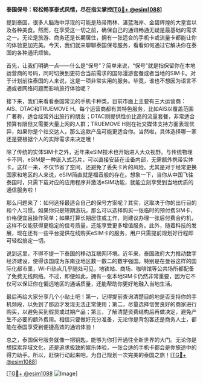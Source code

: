 **泰国保号：轻松畅享泰式风情，尽在指尖掌控[[TG💪+ @esim1088](https://t.me/s/esim1088)]**

提到泰国，很多人脑海中浮现的可能是热带雨林、湛蓝海岸、金碧辉煌的大皇宫以及各种美食。然而，在享受这一切之前，确保自己的通讯畅通无疑是最基础的需求之一。无论是旅游、商务还是长期居住，拥有一张适合的手机卡或流量卡都能让你的体验更加完美。今天，我们就来聊聊泰国保号服务，看看如何通过它解决你在泰国的各种通讯烦恼。

首先，让我们明确一点——什么是“保号”？简单来说，“保号”就是指保留你在本地运营商的号码，同时切换到更符合当前需求的国际漫游套餐或者当地的SIM卡。对于计划前往泰国的人来说，这是一项非常实用的服务。毕竟，谁也不想因为语言不通或者网络问题而影响旅行体验呢？

接下来，我们来看看泰国常见的手机卡种类。目前市面上主要有三大运营商：AIS、DTAC和TRUEMOVE H。每个运营商都有其特色服务，比如AIS以覆盖范围广著称，适合经常外出旅行的朋友；DTAC则提供性价比高的流量套餐，非常适合预算有限但又需要大量上网的人群；TRUEMOVE H则在社交媒体支持方面表现优异，如果你是个社交达人，那么这款产品可能更适合你。当然啦，具体选择哪一家还是要根据个人的实际需求来决定哦！

除了传统的实体SIM卡之外，近年来eSIM技术也开始进入大众视野。与传统物理卡不同，eSIM是一种嵌入式芯片，可以直接安装在设备内部，无需额外携带实体卡。这样一来，不仅节省了空间，还避免了丢失卡片的风险。尤其是对于经常更换国家和地区的人来说，eSIM简直就是福音般的存在。想象一下，当你从中国飞往泰国时，只需下载对应的应用程序并激活eSIM功能，就能立刻享受到当地优质的通信服务啦！

那么问题来了：如何选择最适合自己的保号方案呢？其实，这取决于你的出行目的和个人习惯。如果你只是短期游玩，那么可以选择购买一张临时的预付费SIM卡，价格便宜且操作简单；如果打算长期居住或工作，则建议办理一张后付费合约机，这样不仅能获得更稳定的信号质量，还能享受更多增值服务。此外，随着科技的发展，现在还有一些平台提供在线购买eSIM卡的服务，用户只需提前规划好行程即可轻松搞定一切。

说到这里，不得不提一下泰国的移动互联网环境。近年来，泰国政府大力推动数字经济建设，使得该国成为东南亚地区数一数二的数字强国。特别是在曼谷这样的国际化都市里，Wi-Fi热点几乎随处可见，地铁站、商场、咖啡馆等公共场所都配备了免费无线网络。不过，即便如此，拥有一张本地SIM卡仍然非常重要，因为它不仅可以保证你在偏远地区的通话质量，还能帮助你更好地融入当地生活。

最后再给大家分享几个小贴士吧！第一，记得提前查询清楚目的地是否支持你的手机频段，以免到了那边才发现无法正常使用；第二，尽量选择信誉良好的商家进行购买，以避免买到假货或过期产品；第三，了解清楚资费结构后再做决定，避免产生不必要的额外费用。相信只要做好充分准备，无论你是背包客还是商务人士，都能在泰国享受到便捷高效的通讯体验！

总之，泰国保号服务就像一把钥匙，能够为你打开通往全新世界的大门。无论你是想探索异域文化，还是追求极致的娱乐体验，一张合适的手机卡都会是你旅途中的得力助手。所以，赶快行动起来吧，为自己规划一次完美的泰国之旅！[[TG💪+ @esim1088](https://t.me/s/esim1088)]

[[TG💪+ @esim1088](https://t.me/s/esim1088) ![Image](https://i.postimg.cc/4NQfJmqS/Snipaste-2025-05-13-00-14-12.png)]